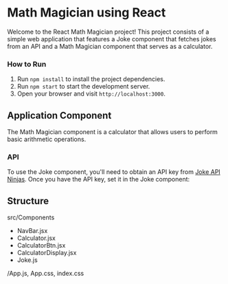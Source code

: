 #  Math Magician using React 

Welcome to the React Math Magician project! This project consists of a simple web application that features a Joke component that fetches jokes from an API and a Math Magician component that serves as a calculator.

### How to Run 

1. Run `npm install` to install the project dependencies.
2. Run `npm start` to start the development server.
3. Open your browser and visit `http://localhost:3000`.


## Application Component

The Math Magician component is a calculator that allows users to perform basic arithmetic operations. 


### API

To use the Joke component, you'll need to obtain an API key from [Joke API Ninjas](https://api.api-ninjas.com/). Once you have the API key, set it in the Joke component:

## Structure
src/Components
- NavBar.jsx
- Calculator.jsx
- CalculatorBtn.jsx
- CalculatorDisplay.jsx
- Joke.js

/App.js, App.css, index.css



